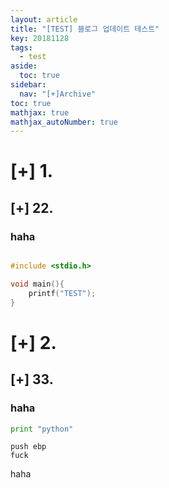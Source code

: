 ```yaml
---
layout: article
title: "[TEST] 블로그 업데이트 테스트"
key: 20181128
tags:
  - test
aside:
  toc: true
sidebar:
  nav: "[+]Archive"
toc: true
mathjax: true
mathjax_autoNumber: true
---
```




<!--more-->

# [+] 1.



## [+] 22.



### haha

```c

#include <stdio.h>

void main(){
    printf("TEST");
}
```



# [+] 2.



## [+] 33.



### haha

```python
print "python"
```

```assembly
push ebp
fuck
```



haha

